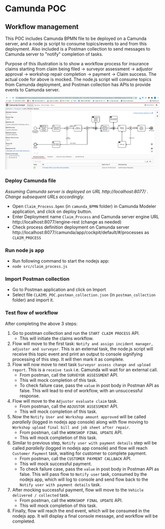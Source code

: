 # Camunda POC
## Workflow management

This POC includes Camunda BPMN file to be deployed on a Camunda server, and a node js script to consume topics/events to and from this deployment.
Also included is a Postman collection to send messages to Camunda server to "notify" completion of tasks.

Purpose of this illustration is to show a workflow process for insurance claims starting from claim being filed -> surveyor assessment -> adjustor approval -> workshop repair completion -> payment -> Claim success.
The actual code for above is mocked. The node.js script will consume topics from Camunda deployment, and Postman collection has APIs to provide events to Camunda server.

![ClaimProcess](media/claim_process_screenshot.png "Claim Process")

### **Deploy Camunda file**
_Assuming Camunda server is deployed on URL http://localhost:8077/ . Change subsequent URLs accordingly._
- Open `Claim_Process.bpmn` (in `camunda_BPMN` folder) in Camunda Modeler application, and click on deploy button.
- Enter Deployment name `Claim_Process` and Camunda server engine URL http://localhost:8077/engine-rest (change as needed)
- Check process definition deployment on Camunda server http://localhost:8077/camunda/app/cockpit/default/#/processes as `CLAIM_PROCESS`

### **Run node js app**
- Run following command to start the nodejs app:
- `node src/claim_process.js`

### **Import Postman collection**
- Go to Postman application and click on Import
- Select file `CLAIMS_POC.postman_collection.json` (in `postman_collection` folder) and import it.

### **Test flow of workflow**
After completing the above 3 steps:
1. Go to postman collection and run the `START CLAIM PROCESS` API.
    - This will initiate the claims workflow.
2. Flow will move to the first task: `Notify and assign incident manager, adjustor and surveyor`. This is an external task, the node.js script will receive this topic event and print an output to console signifying processing of this step. It will then mark it as complete.
3. Flow will now move to next task `Surveyor assess change and upload report`. This is a `receive task` i.e. Camunda will wait for an external call.
    - From postman, call the `SURVEYOR ASSESSMENT` API.
    - This will mock completion of this task.
    - To check failure case, pass the `value` in post body in Postman API as false. This will lead to end of workflow, with an unsuccessful response.
4. Flow will move to the `Adjustor evaluate claim` task.
    - From postman, call the `ADJUSTOR ASSESSMENT` API.
    - This will mock completion of this task.
5. Now the `Notify User and Workshop amount approved` will be called _parallelly_ (logged in nodejs app console) along with flow moving to `Workshop upload final bill and job sheet after repair`.
    - From postman, call the `WORKSHOP FINAL UPDATE` API.
    - This will mock completion of this task.
6. Similar to previous step, `Notify user with payment details` step will be called _parallelly_ (logged in nodejs app console) and flow will reach `Customer Payment` task, waiting for customer to complete payment.
    - From postman, call the `CUSTOMER PAYMENT CALLBACK` API.
    - This will mock successful payment.
    - To check failure case, pass the `value` in post body in Postman API as false. This will pass flow to `Notify user` task, consumed by the nodejs app, which will log to console and send flow back to the `Notify user with payment details` task.
7. After mocking successful payment, flow will move to the `Vehicle delivered / collected` task.
    - From postman, call the `WORKSHOP FINAL UPDATE` API.
    - This will mock completion of this task.
8. Finally, flow will reach the end event, which will be consumed in the nodejs app. It will display a final console message, and workflow will be completed.
